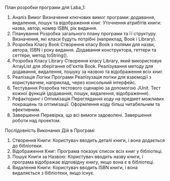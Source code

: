 План розробки програми для Laba_1:

1. Аналіз Вимог
Визначення ключових вимог програми: додавання, видалення, пошук та відображення книг.
Уточнення атрибітів книги: назва, автор, номер ISBN, рік видання.
2. Планування
Розробка загального плану програми та її структуру.
Визначення, які класи будуть потрібні (наприклад, Book і Library).
3. Розробка Класу Book
Створення класу Book з полями для назви, автора, ISBN і року видання.
Додавання конструктора, геттери та сеттери, метод toString().
4. Розробка Класу Library
Створення класу Library, який використовує ArrayList для зберігання об'єктів Book.
Реалізування методу для додавання, видалення, пошуку за назвою та відображення всіх книг.
5. Реалізація Логіки Програми
Реалізузація логіки для взаємодії з користувачем, наприклад, через консольний інтерфейс.
6. Тестування
Розробка тестового сценарію за допомогою JUnit.
Тест кожної функцій (додавання, пошук, видалення, відображення).
7. Рефакторинг і Оптимізація
Переглядання коду на предмет можливих покращень та оптимізації.
Оформлення коду більш читабельним та ефективним.
8. Завершення
Перевірка, що всі вимоги задоволені.
Завершення роботи над проектом.


Послідовність Виконаних Дій в Програмі
1) Створення Книги: Користувач вводить деталі книги, і вона додається до бібліотеки.
2) Відображення Книг: Програма показує список всіх книг у бібліотеці.
3) Пошук Книги за Назвою: Користувач вводить назву книги, і програма відображає відповідну книгу, якщо вона є в бібліотеці.
4) Видалення Книги: Користувач вводить ISBN книги, і вона видаляється з бібліотеки, якщо існує.